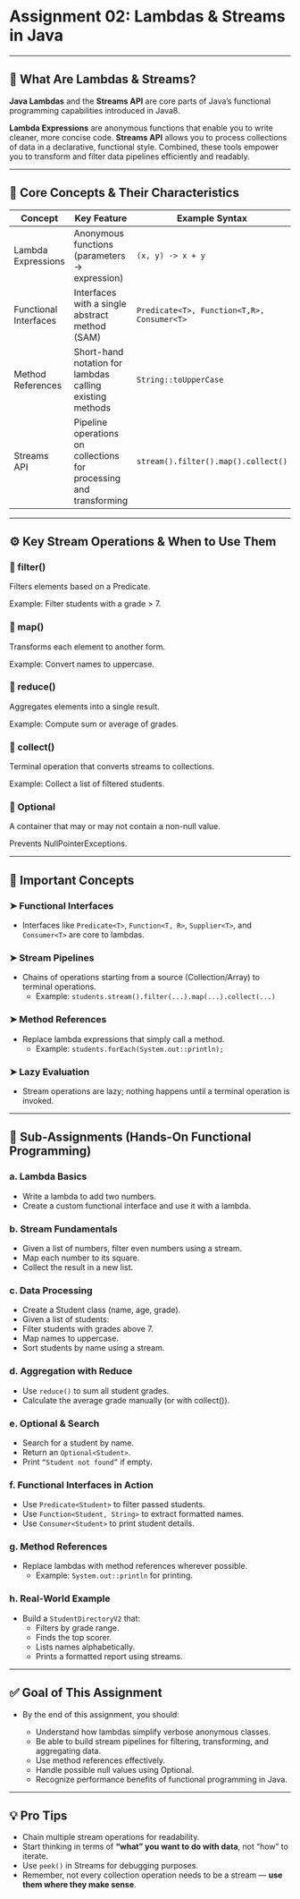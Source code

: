 # Assignment 02: Lambdas & Streams in Java

---

## 🧠 What Are Lambdas & Streams?

**Java Lambdas** and the **Streams API** are core parts of Java’s functional programming capabilities introduced in
Java8.

**Lambda Expressions** are anonymous functions that enable you to write cleaner, more concise code.
**Streams API** allows you to process collections of data in a declarative, functional style.
Combined, these tools empower you to transform and filter data pipelines efficiently and readably.

---

## 🌳 Core Concepts & Their Characteristics

| Concept               | Key Feature                                                        | Example Syntax                             |
|-----------------------|--------------------------------------------------------------------|--------------------------------------------|
| Lambda Expressions    | Anonymous functions (parameters -> expression)                     | `(x, y) -> x + y `                         |
| Functional Interfaces | Interfaces with a single abstract method (SAM)                     | `Predicate<T>, Function<T,R>, Consumer<T>` |
| Method References     | Short-hand notation for lambdas calling existing methods           | `String::toUpperCase `                     |
| Streams API           | Pipeline operations on collections for processing and transforming | `stream().filter().map().collect()`        |

---

## ⚙️ Key Stream Operations & When to Use Them

### 🔹 filter()

Filters elements based on a Predicate.

Example: Filter students with a grade > 7.

### 🔹 map()

Transforms each element to another form.

Example: Convert names to uppercase.

### 🔹 reduce()

Aggregates elements into a single result.

Example: Compute sum or average of grades.

### 🔹 collect()

Terminal operation that converts streams to collections.

Example: Collect a list of filtered students.

### 🔹 Optional<T>

A container that may or may not contain a non-null value.

Prevents NullPointerExceptions.

--- 

## 🧮 Important Concepts

### ➤ Functional Interfaces

- Interfaces like `Predicate<T>`, `Function<T, R>`, `Supplier<T>`, and `Consumer<T>` are core to lambdas.

### ➤ Stream Pipelines

- Chains of operations starting from a source (Collection/Array) to terminal operations.
    - Example: `students.stream().filter(...).map(...).collect(...)`

### ➤ Method References

- Replace lambda expressions that simply call a method.
    - Example: `students.forEach(System.out::println);`

### ➤ Lazy Evaluation

- Stream operations are lazy; nothing happens until a terminal operation is invoked.

---

## 📌 Sub-Assignments (Hands-On Functional Programming)

### a. Lambda Basics

- Write a lambda to add two numbers.
- Create a custom functional interface and use it with a lambda.

### b. Stream Fundamentals

- Given a list of numbers, filter even numbers using a stream.
- Map each number to its square.
- Collect the result in a new list.

### c. Data Processing

- Create a Student class (name, age, grade).
- Given a list of students:
- Filter students with grades above 7.
- Map names to uppercase.
- Sort students by name using a stream.

### d. Aggregation with Reduce

- Use `reduce()` to sum all student grades.
- Calculate the average grade manually (or with collect()).

### e. Optional & Search

- Search for a student by name.
- Return an `Optional<Student>`.
- Print `“Student not found”` if empty.

### f. Functional Interfaces in Action

- Use `Predicate<Student>` to filter passed students.
- Use `Function<Student, String>` to extract formatted names.
- Use `Consumer<Student>` to print student details.

### g. Method References

- Replace lambdas with method references wherever possible.
    - Example: `System.out::println` for printing.

### h. Real-World Example

- Build a `StudentDirectoryV2` that:
    - Filters by grade range.
    - Finds the top scorer.
    - Lists names alphabetically.
    - Prints a formatted report using streams.

---

## ✅ Goal of This Assignment

- By the end of this assignment, you should:

    - Understand how lambdas simplify verbose anonymous classes.
    - Be able to build stream pipelines for filtering, transforming, and aggregating data.
    - Use method references effectively.
    - Handle possible null values using Optional<T>.
    - Recognize performance benefits of functional programming in Java.

---

## 💡 Pro Tips

- Chain multiple stream operations for readability.
- Start thinking in terms of **“what” you want to do with data**, not “how” to iterate.
- Use `peek()` in Streams for debugging purposes.
- Remember, not every collection operation needs to be a stream — **use them where they make sense**.